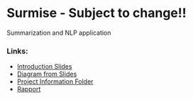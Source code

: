 # Surmise - Subject to change!!
Summarization and NLP application  
  
  
### Links:
* [Introduction Slides](https://www.notion.so/PowerPoint-f21825f57a6446c28963273e816bd053)
* [Diagram from Slides](https://drive.google.com/file/d/1g5H9L4zniVGwwVitnv7yTpbNLiyudYaF/view?usp=sharing)
* [Project Information Folder](https://www.notion.so/Summarize-App-c834b35bb7d748c4a57662652b9ce326)
* [Rapport](https://www.overleaf.com/project/5e6525aeff03ca00018f9903)


